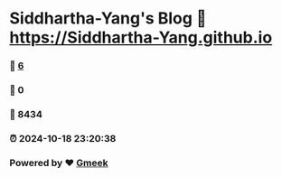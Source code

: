 # Siddhartha-Yang's Blog :link: https://Siddhartha-Yang.github.io 
### :page_facing_up: [6](https://Siddhartha-Yang.github.io/tag.html) 
### :speech_balloon: 0 
### :hibiscus: 8434 
### :alarm_clock: 2024-10-18 23:20:38 
### Powered by :heart: [Gmeek](https://github.com/Meekdai/Gmeek)
